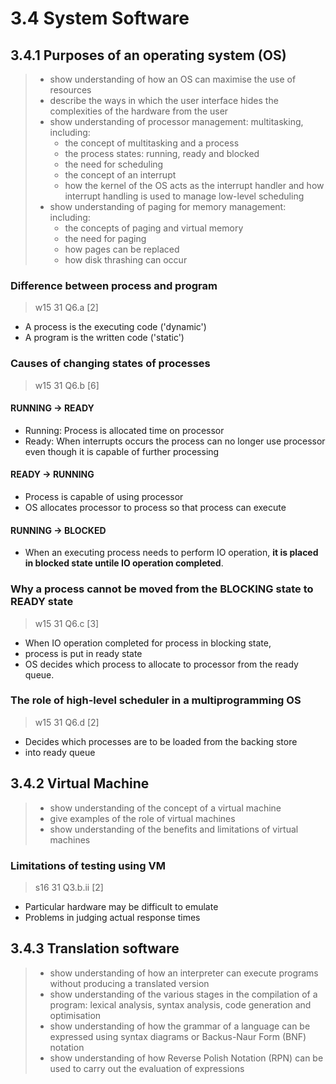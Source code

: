 # 3.4 System Software

3.4.1 Purposes of an operating system (OS)
------------------------------------------
> - show understanding of how an OS can maximise the use of resources
> - describe the ways in which the user interface hides the complexities of the hardware from the user
> - show understanding of processor management: multitasking, including:
>   - the concept of multitasking and a process
>   - the process states: running, ready and blocked
>   - the need for scheduling
>   - the concept of an interrupt
>   - how the kernel of the OS acts as the interrupt handler and how interrupt handling is used to manage low-level scheduling
> - show understanding of paging for memory management: including:
>   - the concepts of paging and virtual memory
>   - the need for paging
>   - how pages can be replaced
>   - how disk thrashing can occur

### Difference between process and program
> w15 31 Q6.a \[2\]

- A process is the executing code ('dynamic')
- A program is the written code ('static')

### Causes of changing states of processes
> w15 31 Q6.b \[6\]

#### RUNNING -> READY
- Running: Process is allocated time on processor
- Ready: When interrupts occurs the process can no longer use processor even though it is capable of further processing

#### READY -> RUNNING
- Process is capable of using processor
- OS allocates processor to process so that process can execute

#### RUNNING -> BLOCKED
- When an executing process needs to perform IO operation, **it is placed in blocked state untile IO operation completed**.

### Why a process cannot be moved from the BLOCKING state to READY state
> w15 31 Q6.c \[3\]

- When IO operation completed for process in blocking state,
- process is put in ready state
- OS decides which process to allocate to processor from the ready queue.

### The role of high-level scheduler in a multiprogramming OS
> w15 31 Q6.d \[2\]

- Decides which processes are to be loaded from the backing store
- into ready queue

3.4.2 Virtual Machine
---------------------
> - show understanding of the concept of a virtual machine
> - give examples of the role of virtual machines
> - show understanding of the benefits and limitations of virtual machines

### Limitations of testing using VM
> s16 31 Q3.b.ii \[2\]

- Particular hardware may be difficult to emulate
- Problems in judging actual response times


3.4.3 Translation software
--------------------------
> - show understanding of how an interpreter can execute programs without producing a translated version
> - show understanding of the various stages in the compilation of a program: lexical analysis, syntax analysis, code generation and optimisation
> - show understanding of how the grammar of a language can be expressed using syntax diagrams or Backus-Naur Form (BNF) notation
> - show understanding of how Reverse Polish Notation (RPN) can be used to carry out the evaluation of expressions



